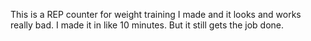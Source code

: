 This is a REP counter for weight training I made and it looks and works really bad. I made it in like 10 minutes. But it still gets the job done.

